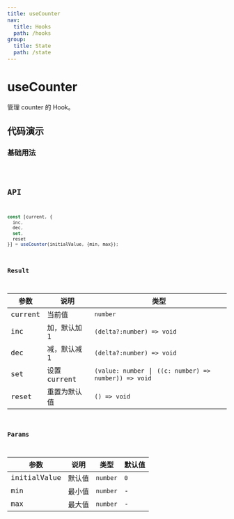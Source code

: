 ```yaml
---
title: useCounter
nav:
  title: Hooks
  path: /hooks
group:
  title: State
  path: /state
---
```


# useCounter

<Tag lang="zh-CN" tags="ssr&crossPlatform"></Tag>

管理 counter 的 Hook。

## 代码演示

### 基础用法

<code src="./demo/demo1.tsx" />

## API

```typescript
const [current, {
  inc,
  dec,
  set,
  reset
}] = useCounter(initialValue, {min, max});
```

### Result

| 参数    | 说明         | 类型                                                 |
|---------|--------------|------------------------------------------------------|
| current | 当前值       | `number`                                             |
| inc     | 加，默认加 1 | `(delta?:number) => void`                            |
| dec     | 减，默认减 1 | `(delta?:number) => void`                            |
| set     | 设置 current | `(value: number` \| `((c: number) => number)) => void` |
| reset   | 重置为默认值 | `() => void`                                         |

### Params

| 参数         | 说明   | 类型     | 默认值 |
|--------------|--------|----------|--------|
| initialValue | 默认值 | `number` | `0`      |
| min          | 最小值 | `number` | -      |
| max          | 最大值 | `number` | -      |